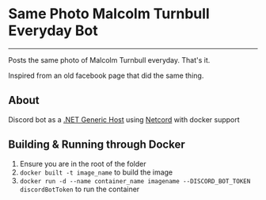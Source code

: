 # Same Photo Malcolm Turnbull Everyday Bot

-------- 
Posts the same photo of Malcolm Turnbull everyday. That's it. 

Inspired from an old facebook page that did the same thing.

## About
Discord bot as a [.NET Generic Host](https://learn.microsoft.com/en-us/dotnet/core/extensions/generic-host?tabs=appbuilder) using [Netcord](https://netcord.dev/) with docker support

## Building & Running through Docker
1. Ensure you are in the root of the folder
2. ``docker built -t image_name`` to build the image
3. ``docker run -d --name container_name imagename --DISCORD_BOT_TOKEN discordBotToken`` to run the container
